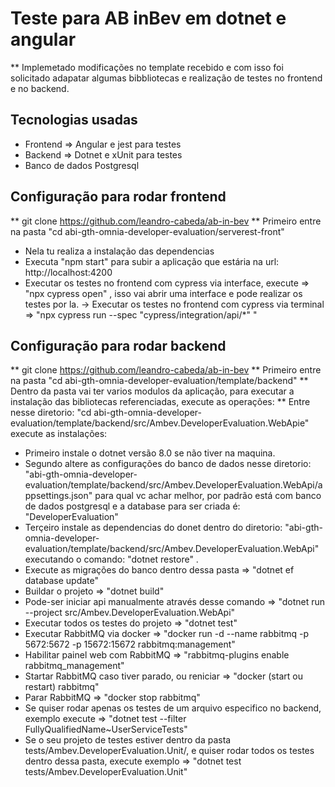 # Teste para AB inBev em dotnet e angular
** Implemetado modificações no template recebido e com isso foi solicitado adapatar algumas bibbliotecas e realização de testes no frontend e no backend.  

## Tecnologias usadas
- Frontend  => Angular e jest para testes
- Backend => Dotnet  e  xUnit para testes
- Banco de dados Postgresql


## Configuração para rodar frontend
** git clone https://github.com/leandro-cabeda/ab-in-bev
** Primeiro entre na pasta "cd abi-gth-omnia-developer-evaluation/serverest-front"
- Nela tu realiza a instalação das dependencias
- Executa "npm start" para subir a aplicação que estária na url: http://localhost:4200
- Executar os testes no frontend com cypress via interface, execute  =>   "npx cypress open" , isso vai abrir uma interface e pode realizar os testes por la.
-> Executar os testes no frontend com cypress via terminal =>  "npx cypress run --spec "cypress/integration/api/*" "


## Configuração para rodar backend
** git clone https://github.com/leandro-cabeda/ab-in-bev
** Primeiro entre na pasta "cd abi-gth-omnia-developer-evaluation/template/backend"
** Dentro da pasta vai ter varios modulos da aplicação, para executar a instalação das bibliotecas referenciadas, execute as operações:
** Entre nesse diretorio:  "cd abi-gth-omnia-developer-evaluation/template/backend/src/Ambev.DeveloperEvaluation.WebApie" execute as instalações:
- Primeiro instale o dotnet versão 8.0 se não tiver na maquina.
- Segundo altere as configurações do banco de dados nesse diretorio: "abi-gth-omnia-developer-evaluation/template/backend/src/Ambev.DeveloperEvaluation.WebApi/appsettings.json"
para qual vc achar melhor, por padrão está com banco de dados postgresql e a database para ser criada é: "DeveloperEvaluation"
- Terçeiro instale as dependencias do donet dentro do diretorio: "abi-gth-omnia-developer-evaluation/template/backend/src/Ambev.DeveloperEvaluation.WebApi" executando o comando:
"dotnet restore" .
- Execute as migrações do banco dentro dessa pasta => "dotnet ef database update"
- Buildar o projeto  => "dotnet build"
- Pode-ser iniciar api manualmente através desse comando   =>   "dotnet run --project src/Ambev.DeveloperEvaluation.WebApi"
- Executar todos os testes do projeto  =>  "dotnet test"
- Executar RabbitMQ via docker  =>  "docker run -d --name rabbitmq -p 5672:5672 -p 15672:15672 rabbitmq:management"
- Habilitar painel web com RabbitMQ  =>  "rabbitmq-plugins enable rabbitmq_management"
- Startar RabbitMQ caso tiver parado, ou reniciar  =>   "docker (start ou restart) rabbitmq"
- Parar RabbitMQ  =>  "docker stop rabbitmq"
- Se quiser rodar apenas os testes de um arquivo especifico no backend, exemplo execute => "dotnet test --filter FullyQualifiedName~UserServiceTests"
- Se o seu projeto de testes estiver dentro da pasta tests/Ambev.DeveloperEvaluation.Unit/, e quiser rodar todos os testes dentro dessa pasta, execute exemplo => "dotnet test tests/Ambev.DeveloperEvaluation.Unit"


